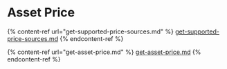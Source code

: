 # Asset Price

{% content-ref url="get-supported-price-sources.md" %}
[get-supported-price-sources.md](get-supported-price-sources.md)
{% endcontent-ref %}

{% content-ref url="get-asset-price.md" %}
[get-asset-price.md](get-asset-price.md)
{% endcontent-ref %}

